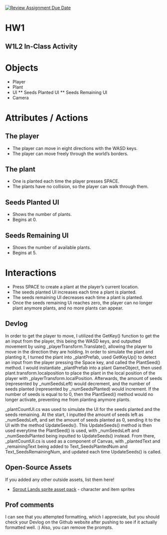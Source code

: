 [![Review Assignment Due Date](https://classroom.github.com/assets/deadline-readme-button-22041afd0340ce965d47ae6ef1cefeee28c7c493a6346c4f15d667ab976d596c.svg)](https://classroom.github.com/a/MjLLqDcN)
# HW1
## W1L2 In-Class Activity

# Objects
* Player
* Plant
* UI
** Seeds Planted UI
** Seeds Remaining UI
* Camera
# Attributes / Actions
## The player
* The player can move in eight directions with the WASD keys.
* The player can move freely through the world’s borders.
## The plant
* One is planted each time the player presses SPACE.
* The plants have no collision, so the player can walk through them.
## Seeds Planted UI
* Shows the number of plants.
* Begins at 0.
## Seeds Remaining UI
* Shows the number of available plants.
* Begins at 5.
# Interactions
* Press SPACE to create a plant at the player’s current location.
* The seeds planted UI increases each time a plant is planted.
* The seeds remaining UI decreases each time a plant is planted.
* Once the seeds remaining Ui reaches zero, the player can no longer plant anymore plants, and no more plants can appear.


## Devlog
In order to get the player to move, I utilized the GetKey() function to get the an input from the player, this being the WASD keys, and outputted movement by using _playerTransform.Translate(), allowing the player to move in the direction they are holding. In order to simulate the plant and planting it, I turned the plant into _plantPrefab, used GetKeyUp() to detect an input from the player pressing the Space key, and called the PlantSeed() method. I would instantiate _plantPrefab into a plant GameObject, then used plant.transform.localposition to place the plant in the local position of the player with _playerTransform.localPosition. Afterwards, the amount of seeds (represented by _numSeedsLeft) would decrement, and the number of seeds planted (represented by _numSeedsPlanted) would increment. If the number of seeds is equal to to 0, then the PlantSeed() method would no longer activate, preventing me from planting anymore plants.

_plantCountUI.cs was used to simulate the UI for the seeds planted and the seeds remaining. At the start, I inputted the amount of seeds left as _numSeedsLeft, and set the amount of seeds planted as 0, sending it to the UI with the method UpdateSeeds(). This UpdateSeeds() method is then used everytime the PlantSeed() is used, with _numSeedsLeft and _numSeedsPlanted being inputted to UpdateSeeds() instead. From there, _plantCountUI.cs is used as a component of Canvas, with _plantedText and _remainingText being added to Text_SeedsPlantedNum and Text_SeedsRemainingNum, and updated each time UpdateSeeds() is called.

## Open-Source Assets
If you added any other outside assets, list them here!
- [Sprout Lands sprite asset pack](https://cupnooble.itch.io/sprout-lands-asset-pack) - character and item sprites

## Prof comments
I can see that you attempted formatting, which I appreciate, but you should check your Devlog on the Github website after pushing to see if it actually formatted well. :) Also, you can remove the prompts.
